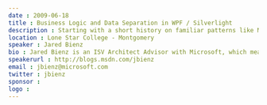 ```yaml
---
date : 2009-06-18
title : Business Logic and Data Separation in WPF / Silverlight
description : Starting with a short history on familiar patterns like MVC and MVP, we’ll quickly move on to a discussion of Model-View-ViewModel (M-V-VM). This chalk talk will cover the use of WPF / Silverlight features like data binding, validation and commands to isolate business logic from UI design. We’ll wrap up with a short demonstration of these patterns applied.
location : Lone Star College - Montgomery
speaker : Jared Bienz
bio : Jared Bienz is an ISV Architect Advisor with Microsoft, which means he helps companies who write software understand and leverage Microsoft technologies. Jared has been a professional in the software industry since 1995. He’s worked on a wide range of technologies including IP Telephony, Mobile, Web, Composite and Rich Clients. He’s particularly interested in client and UX technologies like WCF, XNA, WPF and Silverlight.
speakerurl : http://blogs.msdn.com/jbienz
email : jbienz@microsoft.com
twitter : jbienz
sponsor : 
logo : 
---
```

